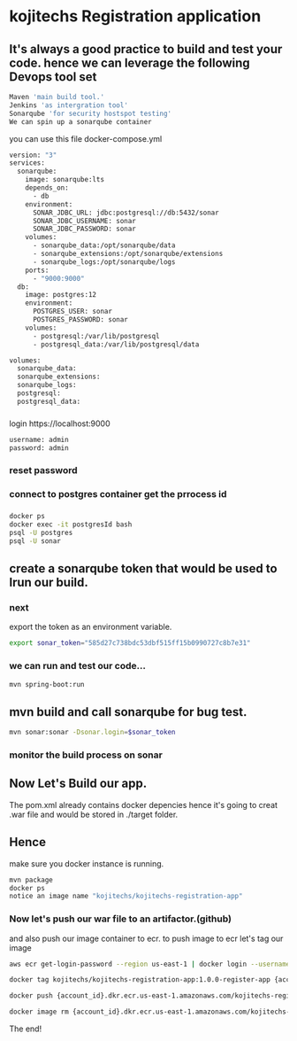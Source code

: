 # kojitechs Registration application

## It's always a good practice to build and test your code. hence we can leverage the following Devops tool set 

```bash
Maven 'main build tool.'
Jenkins 'as intergration tool'
Sonarqube 'for security hostspot testing'
We can spin up a sonarqube container 
```
you can use this file docker-compose.yml
```bash
version: "3"
services:
  sonarqube:
    image: sonarqube:lts
    depends_on:
      - db
    environment:
      SONAR_JDBC_URL: jdbc:postgresql://db:5432/sonar
      SONAR_JDBC_USERNAME: sonar
      SONAR_JDBC_PASSWORD: sonar
    volumes:
      - sonarqube_data:/opt/sonarqube/data
      - sonarqube_extensions:/opt/sonarqube/extensions
      - sonarqube_logs:/opt/sonarqube/logs
    ports:
      - "9000:9000"
  db:
    image: postgres:12
    environment:
      POSTGRES_USER: sonar
      POSTGRES_PASSWORD: sonar
    volumes:
      - postgresql:/var/lib/postgresql
      - postgresql_data:/var/lib/postgresql/data

volumes:
  sonarqube_data:
  sonarqube_extensions:
  sonarqube_logs:
  postgresql:
  postgresql_data:
```
### 
login
https://localhost:9000
```bash
username: admin
password: admin
```
### reset password

### connect to postgres container get the prrocess id
### 
```bash
docker ps 
docker exec -it postgresId bash  
psql -U postgres 
psql -U sonar
```
## create a sonarqube token that would be used to lrun our build.
### next
export the token as an environment variable.
```bash
export sonar_token="585d27c738bdc53dbf515ff15b0990727c8b7e31"
```
### we can run and test our code...
```bash
mvn spring-boot:run
```
## mvn build and call sonarqube for bug test.
```bash
mvn sonar:sonar -Dsonar.login=$sonar_token
```
### monitor the build process on sonar
## Now Let's Build our app.
The pom.xml already contains docker depencies hence it's going to creat .war file and would be stored in ./target folder.
## Hence
make sure you docker instance is running.
```bash
mvn package
docker ps
notice an image name "kojitechs/kojitechs-registration-app"
```

### Now let's push our war file to an artifactor.(github)
and also push our image container to ecr.
to push image to ecr let's tag our image 
```bash
aws ecr get-login-password --region us-east-1 | docker login --username AWS --password-stdin {account_id}.dkr.ecr.us-east-1.amazonaws.com

docker tag kojitechs/kojitechs-registration-app:1.0.0-register-app {account_id}.dkr.ecr.us-east-1.amazonaws.com/kojitechs-registration-app:v1.0.0

docker push {account_id}.dkr.ecr.us-east-1.amazonaws.com/kojitechs-registration-app:v1.0.0

docker image rm {account_id}.dkr.ecr.us-east-1.amazonaws.com/kojitechs-registration-app:v1.0.0 
```
The end!
